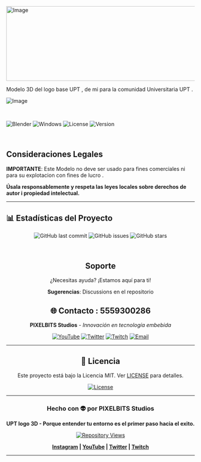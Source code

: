 <img width="749" height="200" alt="Image" src="https://github.com/user-attachments/assets/a59b270e-cb08-4f26-8be6-1bad7ddc197b" />

Modelo 3D del logo base UPT , de mi para la comunidad Universitaria UPT .

![Image](https://github.com/user-attachments/assets/f315509e-cc23-4c8a-8178-b9a095c9742a)


<br>

![Blender](https://img.shields.io/badge/Blender-3D%20Suite-F5792A?style=for-the-badge&logo=blender&logoColor=white)
![Windows](https://img.shields.io/badge/Windows-Platform-0078D6?style=for-the-badge&logo=windows&logoColor=white)
![License](https://img.shields.io/badge/License-MIT-yellow?style=for-the-badge&logo=open-source-initiative&logoColor=white)
![Version](https://img.shields.io/badge/Version-2.5-red?style=for-the-badge)

<br>


## **Consideraciones Legales**

**IMPORTANTE**: Este Modelo no deve ser usado para fines comerciales ni para su explotacion con fines de lucro .

**Úsala responsablemente y respeta las leyes locales sobre derechos de autor i propiedad intelectual.**

---

## 📊 Estadísticas del Proyecto

<div align="center">

![GitHub last commit](https://img.shields.io/github/last-commit/Pacheco55/3D-UPT?color=orange)
![GitHub issues](https://img.shields.io/github/issues/Pacheco55/3D-UPT?color=yellow)
![GitHub stars](https://img.shields.io/github/stars/Pacheco55/3D-UPT?style=social)

<br>

## **Soporte**

¿Necesitas ayuda? ¡Estamos aquí para ti!

**Sugerencias**: Discussions en el repositorio

## 🌐 Contacto : 5559300286

<div align="center">

**PIXELBITS Studios** - *Innovación en tecnología embebida*

[![YouTube](https://img.shields.io/badge/YouTube-FF0000?style=for-the-badge&logo=youtube&logoColor=white)](https://www.youtube.com/channel/UCkLUjIeYTECtigFdcQjWu5Q)
[![Twitter](https://img.shields.io/badge/Twitter-1DA1F2?style=for-the-badge&logo=twitter&logoColor=white)](https://x.com/pixelbitstud)
[![Twitch](https://img.shields.io/badge/Twitch-9146FF?style=for-the-badge&logo=twitch&logoColor=white)](https://www.twitch.tv/pixelbits_studio/about)
[![Email](https://img.shields.io/badge/Email-D14836?style=for-the-badge&logo=gmail&logoColor=white)](mailto:info@pixelbits.studio)

</div>

---

## 📜 Licencia

Este proyecto está bajo la Licencia MIT. Ver [LICENSE](LICENSE) para detalles.

[![License](https://img.shields.io/badge/Licencia-MIT-green.svg?style=for-the-badge)](https://opensource.org/licenses/MIT)

---

<div align="center">

### **Hecho con 👽 por PIXELBITS Studios**

**UPT logo 3D - Porque entender tu entorno es el primer paso hacia el exito.**

[![Repository Views](https://komarev.com/ghpvc/?username=pixelbits-opera-num&color=00ff41&style=flat-square&label=Visitas+de+otros+Mundos)](https://github.com/Pacheco55/3D-UPT)


</div>

**[Instagram](https://www.instagram.com/pixelbits_studios/) | [YouTube](https://www.youtube.com/channel/UCkLUjIeYTECtigFdcQjWu5Q) | [Twitter](https://x.com/pixelbitstud) | [Twitch](https://www.twitch.tv/pixelbits_studio/about)**

---

